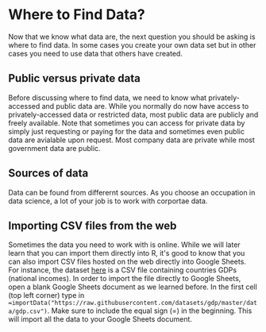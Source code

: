 # Where to Find Data?

Now that we know what data are, the next question you should be asking is where to find data. In some cases you create your own data set but in other cases you need to use data that others have created. 

## Public versus private data

Before discussing where to find data, we need to know what privately-accessed and public data are. While you normally do now have access to privately-accessed data or restricted data, most public data are publicly and freely available. Note that sometimes you can access for private data by simply just requesting or paying for the data and sometimes even public data are avialable upon request. Most company data are private while most government data are public. 

## Sources of data

Data can be found from differernt sources. As you choose an occupation in data science, a lot of your job is to work with corportae data. 



## Importing CSV files from the web

Sometimes the data you need to work with is online. While we will later learn that you can import them directly into R, it's good to know that you can also import CSV files hosted on the web directly into Google Sheets. For instance, the dataset [here](https://raw.githubusercontent.com/datasets/gdp/master/data/gdp.csv) is a CSV file containing countries GDPs (national incomes). In order to import the file directly to Google Sheets, open a blank Google Sheets document as we learned before. In the first cell (top left corner) type in `=importData("https://raw.githubusercontent.com/datasets/gdp/master/data/gdp.csv")`. Make sure to include the equal sign (=) in the beginning. This will import all the data to your Google Sheets document. 
